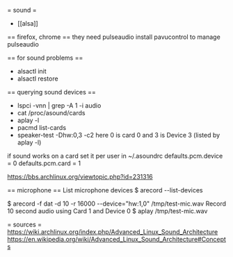 = sound =

* [[alsa]]

== firefox, chrome ==
they need pulseaudio
install pavucontrol to manage pulseaudio

== for sound problems ==
* alsactl init
* alsactl restore

== querying sound devices ==
* lspci -vnn | grep -A 1 -i audio
* cat /proc/asound/cards
* aplay -l
* pacmd list-cards
* speaker-test -Dhw:0,3 -c2
here 0 is card 0 and 3 is Device 3 (listed by aplay -l)

if sound works on a card set it per user in ~/.asoundrc
defaults.pcm.device = 0
defaults.pcm.card = 1

https://bbs.archlinux.org/viewtopic.php?id=231316


== microphone ==
List microphone devices
$ arecord --list-devices

$ arecord -f dat -d 10 -r 16000 --device="hw:1,0" /tmp/test-mic.wav
Record 10 second audio using Card 1 and Device 0
$ aplay /tmp/test-mic.wav



= sources =
https://wiki.archlinux.org/index.php/Advanced_Linux_Sound_Architecture
https://en.wikipedia.org/wiki/Advanced_Linux_Sound_Architecture#Concepts
